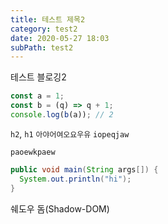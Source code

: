 ```yaml
---
title: 테스트 제목2
category: test2
date: 2020-05-27 18:03
subPath: test2
---
```


테스트 블로깅2

```javascript
const a = 1;
const b = (q) => q + 1;
console.log(b(a)); // 2
```

`h2`, `h1`
`아야어여오요우유`
`iopeqjaw`

`paoewkpaew`

```java
public void main(String args[]) {
  System.out.println("hi");
}
```

쉐도우 돔(Shadow-DOM)
